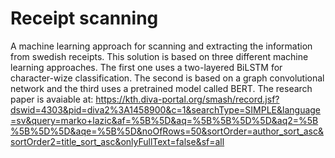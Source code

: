 # Receipt scanning

A machine learning approach for scanning and extracting the information from swedish receipts. This solution is based on three different machine learning approaches. The first one uses a two-layered BiLSTM for character-wize classification. The second is based on a graph convolutional network and the third uses a pretrained model called BERT. The research paper is avaiable at: https://kth.diva-portal.org/smash/record.jsf?dswid=4303&pid=diva2%3A1458900&c=1&searchType=SIMPLE&language=sv&query=marko+lazic&af=%5B%5D&aq=%5B%5B%5D%5D&aq2=%5B%5B%5D%5D&aqe=%5B%5D&noOfRows=50&sortOrder=author_sort_asc&sortOrder2=title_sort_asc&onlyFullText=false&sf=all
